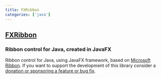 ```yaml
---
title: FXRibbon
categories: ['java']
---
```

## [FXRibbon](https://github.com/dukke/FXRibbon)

### Ribbon control for Java, created in JavaFX

Ribbon control for Java, using JavaFX framework, based on [Microsoft Ribbon](https://en.wikipedia.org/wiki/Ribbon_(computing)).
If you want to support the development of this library consider a [donation or sponsoring a feature or bug fix](http://www.pixelduke.com/contact).
